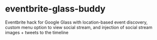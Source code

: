 eventbrite-glass-buddy
======================

Eventbrite hack for Google Glass with location-based event discovery, custom menu option to view social stream, and injection of social stream images + tweets to the timeline
